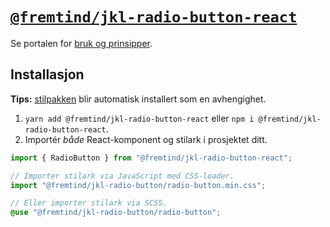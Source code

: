 # [`@fremtind/jkl-radio-button-react`](https://jokul.fremtind.no/komponenter/radiobutton)

Se portalen for [bruk og prinsipper](https://jokul.fremtind.no/komponenter/radiobutton).

## Installasjon

**Tips:** [stilpakken](../radio-button/) blir automatisk installert som en avhengighet.

1. `yarn add @fremtind/jkl-radio-button-react` eller `npm i @fremtind/jkl-radio-button-react`.
2. Importér _både_ React-komponent og stilark i prosjektet ditt.

```js
import { RadioButton } from "@fremtind/jkl-radio-button-react";

// Importer stilark via JavaScript med CSS-loader.
import "@fremtind/jkl-radio-button/radio-button.min.css";
```

```scss
// Eller importer stilark via SCSS.
@use "@fremtind/jkl-radio-button/radio-button";
```
